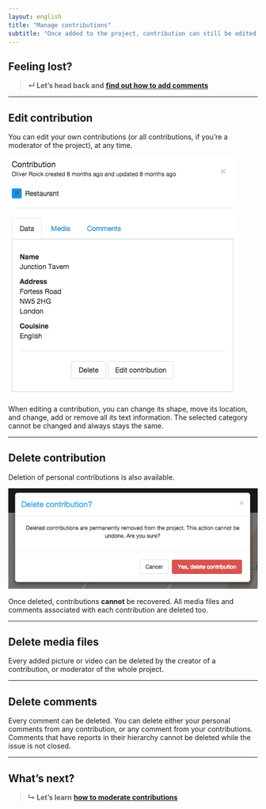 ```yaml
---
layout: english
title: "Manage contributions"
subtitle: "Once added to the project, contribution can still be edited later on."
---
```


## Feeling lost?

> **&#8629; Let’s head back and** [**find out how to add comments**](add-comments.html)

---

## Edit contribution

You can edit your own contributions (or all contributions, if you’re a moderator of the project), at any time.

![Added contribution to the project](/images/en/added-contribution.png)

When editing a contribution, you can change its shape, move its location, and change, add or remove all its text information. The selected category cannot be changed and always stays the same.

---

## Delete contribution

Deletion of personal contributions is also available.

![Confirmation message for deleting a contribution](/images/en/delete-contribution-confirmation.png)

Once deleted, contributions **cannot** be recovered. All media files and comments associated with each contribution are deleted too.

---

## Delete media files

Every added picture or video can be deleted by the creator of a contribution, or moderator of the whole project.

---

## Delete comments

Every comment can be deleted. You can delete either your personal comments from any contribution, or any comment from your contributions. Comments that have reports in their hierarchy cannot be deleted while the issue is not closed.

---

## What’s next?

> **&#8627; Let’s learn** [**how to moderate contributions**](moderate-contributions.html)
